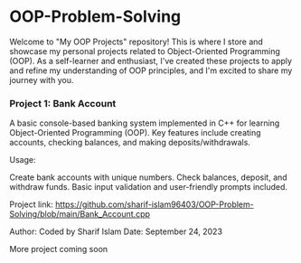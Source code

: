 # OOP-Problem-Solving
Welcome to "My OOP Projects" repository!
This is where I store and showcase my personal projects related to Object-Oriented Programming (OOP).
As a self-learner and enthusiast, I've created these projects to apply and refine my understanding of OOP principles,
and I'm excited to share my journey with you.

### Project 1: Bank Account
A basic console-based banking system implemented in C++ for learning Object-Oriented Programming (OOP).
Key features include creating accounts, checking balances, and making deposits/withdrawals.

Usage:

Create bank accounts with unique numbers.
Check balances, deposit, and withdraw funds.
Basic input validation and user-friendly prompts included.

Project link: https://github.com/sharif-islam96403/OOP-Problem-Solving/blob/main/Bank_Account.cpp

Author:
Coded by Sharif Islam
Date:
September 24, 2023

More project coming soon
